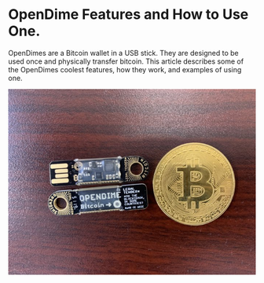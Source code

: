 # OpenDime Features and How to Use One.
OpenDimes are a Bitcoin wallet in a USB stick. They are designed to be used once and physically transfer bitcoin. This article describes some of the OpenDimes coolest features, how they work, and examples of using one. 

![](assets/1.jpg)
